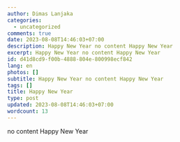 ```yaml
---
author: Dimas Lanjaka
categories:
  - uncategorized
comments: true
date: 2023-08-08T14:46:03+07:00
description: Happy New Year no content Happy New Year
excerpt: Happy New Year no content Happy New Year
id: d41d8cd9-f00b-4888-804e-800998ecf842
lang: en
photos: []
subtitle: Happy New Year no content Happy New Year
tags: []
title: Happy New Year
type: post
updated: 2023-08-08T14:46:03+07:00
wordcount: 13
---
```


no content Happy New Year